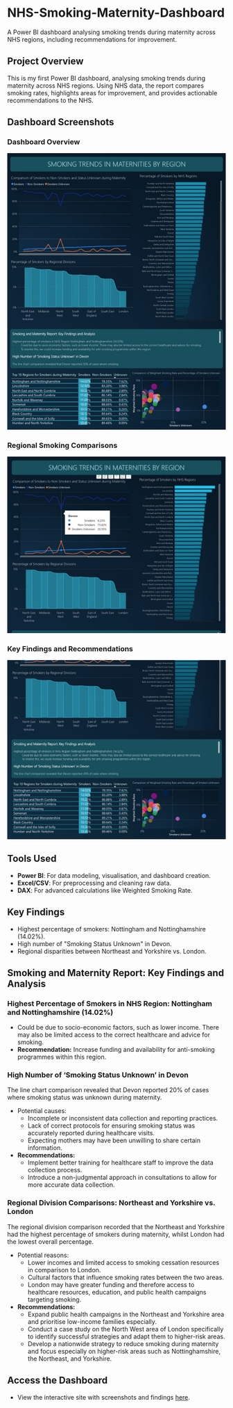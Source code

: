 # NHS-Smoking-Maternity-Dashboard
A Power BI dashboard analysing smoking trends during maternity across NHS regions, including recommendations for improvement.

## Project Overview
This is my first Power BI dashboard, analysing smoking trends during maternity across NHS regions. Using NHS data, the report compares smoking rates, highlights areas for improvement, and provides actionable recommendations to the NHS.
## Dashboard Screenshots

### Dashboard Overview
![Dashboard Overview](Screenshot%202025-01-16%20at%2012.16.59.jpeg)

### Regional Smoking Comparisons
![Regional Smoking Comparisons](Screenshot%202025-01-16%20at%2012.13.26.jpeg)

### Key Findings and Recommendations
![Key Findings and Recommendations](Screenshot%202025-01-16%20at%2012.14.27.jpeg)

## Tools Used
- **Power BI**: For data modeling, visualisation, and dashboard creation.
- **Excel/CSV**: For preprocessing and cleaning raw data.
- **DAX**: For advanced calculations like Weighted Smoking Rate.

## Key Findings
- Highest percentage of smokers: Nottingham and Nottinghamshire (14.02%).
- High number of "Smoking Status Unknown" in Devon.
- Regional disparities between Northeast and Yorkshire vs. London.

## Smoking and Maternity Report: Key Findings and Analysis

### Highest Percentage of Smokers in NHS Region: Nottingham and Nottinghamshire (14.02%)
- Could be due to socio-economic factors, such as lower income. There may also be limited access to the correct healthcare and advice for smoking.
- **Recommendation:** Increase funding and availability for anti-smoking programmes within this region.

### High Number of ‘Smoking Status Unknown’ in Devon
The line chart comparison revealed that Devon reported 20% of cases where smoking status was unknown during maternity.
- Potential causes:
  - Incomplete or inconsistent data collection and reporting practices.
  - Lack of correct protocols for ensuring smoking status was accurately reported during healthcare visits.
  - Expecting mothers may have been unwilling to share certain information.
- **Recommendations:**
  - Implement better training for healthcare staff to improve the data collection process.
  - Introduce a non-judgmental approach in consultations to allow for more accurate data collection.

### Regional Division Comparisons: Northeast and Yorkshire vs. London
The regional division comparison recorded that the Northeast and Yorkshire had the highest percentage of smokers during maternity, whilst London had the lowest overall percentage.
- Potential reasons:
  - Lower incomes and limited access to smoking cessation resources in comparison to London.
  - Cultural factors that influence smoking rates between the two areas.
  - London may have greater funding and therefore access to healthcare resources, education, and public health campaigns targeting smoking.
- **Recommendations:**
  - Expand public health campaigns in the Northeast and Yorkshire area and prioritise low-income families especially.
  - Conduct a case study on the North West area of London specifically to identify successful strategies and adapt them to higher-risk areas.
  - Develop a nationwide strategy to reduce smoking during maternity and focus especially on higher-risk areas such as Nottinghamshire, the Northeast, and Yorkshire.

## Access the Dashboard
- View the interactive site with screenshots and findings [here](https://mashaesa.github.io/NHS-Smoking-Maternity-Dashboard).
